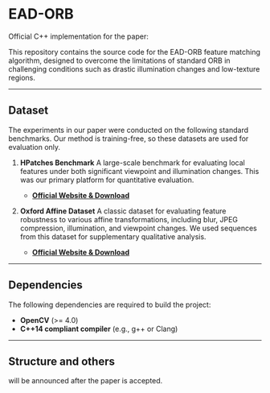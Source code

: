 # EAD-ORB

Official C++ implementation for the paper:  


This repository contains the source code for the EAD-ORB feature matching algorithm, designed to overcome the limitations of standard ORB in challenging conditions such as drastic illumination changes and low-texture regions.

---

## Dataset
The experiments in our paper were conducted on the following standard benchmarks. Our method is training-free, so these datasets are used for evaluation only.

1.  **HPatches Benchmark** A large-scale benchmark for evaluating local features under both significant viewpoint and illumination changes. This was our primary platform for quantitative evaluation.
    * **[Official Website & Download](https://hpatches.github.io/)**

2.  **Oxford Affine Dataset** A classic dataset for evaluating feature robustness to various affine transformations, including blur, JPEG compression, illumination, and viewpoint changes. We used sequences from this dataset for supplementary qualitative analysis.
    * **[Official Website & Download](https://www.robots.ox.ac.uk/~vgg/data/affine/)**


---

## Dependencies

The following dependencies are required to build the project:

* **OpenCV** (>= 4.0)
* **C++14 compliant compiler** (e.g., g++ or Clang)

---

## Structure and others

will be announced after the paper is accepted.
